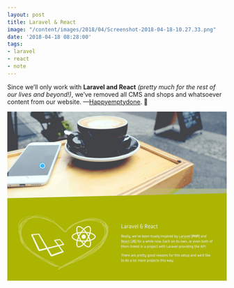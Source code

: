 ```yaml
---
layout: post
title: Laravel & React
image: "/content/images/2018/04/Screenshot-2018-04-18-10.27.33.png"
date: '2018-04-18 08:28:00'
tags:
- laravel
- react
- note
---
```


Since we’ll only work with __Laravel and React__ _(pretty much for the rest of our lives and beyond!)_, we’ve removed all CMS and shops and whatsoever content from our website.
—[Happyemptydone](https://decaf.de/en). 👋

[![Laravel & React](/content/images/2018/04/laravel-and-react.jpg)](https://decaf.de/en)